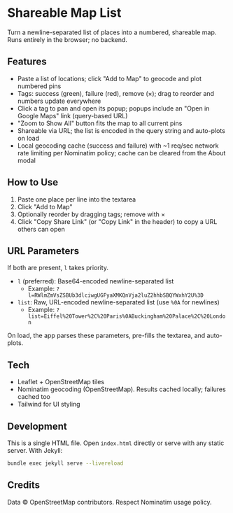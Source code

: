 # Shareable Map List

Turn a newline-separated list of places into a numbered, shareable map. Runs entirely in the browser; no backend.

## Features

- Paste a list of locations; click "Add to Map" to geocode and plot numbered pins
- Tags: success (green), failure (red), remove (×); drag to reorder and numbers update everywhere
- Click a tag to pan and open its popup; popups include an "Open in Google Maps" link (query-based URL)
- "Zoom to Show All" button fits the map to all current pins
- Shareable via URL; the list is encoded in the query string and auto-plots on load
- Local geocoding cache (success and failure) with ~1 req/sec network rate limiting per Nominatim policy; cache can be cleared from the About modal

## How to Use

1. Paste one place per line into the textarea
2. Click "Add to Map"
3. Optionally reorder by dragging tags; remove with ×
4. Click "Copy Share Link" (or "Copy Link" in the header) to copy a URL others can open

## URL Parameters

If both are present, `l` takes priority.

- `l` (preferred): Base64-encoded newline-separated list
  - Example: `?l=RWlmZmVsZSBUb3dlciwgUGFyaXMKQnVja2luZ2hhbSBQYWxhY2U%3D`
- `list`: Raw, URL-encoded newline-separated list (use `%0A` for newlines)
  - Example: `?list=Eiffel%20Tower%2C%20Paris%0ABuckingham%20Palace%2C%20London`

On load, the app parses these parameters, pre-fills the textarea, and auto-plots.

## Tech

- Leaflet + OpenStreetMap tiles
- Nominatim geocoding (OpenStreetMap). Results cached locally; failures cached too
- Tailwind for UI styling

## Development

This is a single HTML file. Open `index.html` directly or serve with any static server. With Jekyll:

```bash
bundle exec jekyll serve --livereload
```

## Credits

Data © OpenStreetMap contributors. Respect Nominatim usage policy.
